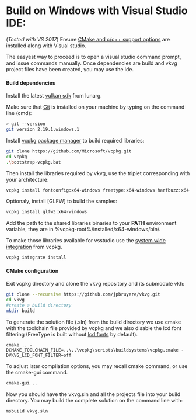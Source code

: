 #  Build on Windows with Visual Studio IDE:

(*Tested with VS 2017*)
Ensure [CMake and c/c++ support options](https://docs.microsoft.com/en-us/visualstudio/install/modify-visual-studio?view=vs-2019) are installed along with Visual studio.

The easyest way to proceed is to open a visual studio command prompt, and issue commands manually. Once dependencies are build and vkvg project files have been created, you may use the ide.

#### Build dependencies
Install the latest [vulkan sdk](https://vulkan.lunarg.com/) from lunarg.

Make sure that [Git](https://git-scm.com/download/win) is installed on your machine by typing on the command line (cmd):
```bash
> git --version
git version 2.19.1.windows.1
```
Install [vcpkg package manager](https://docs.microsoft.com/en-us/cpp/build/vcpkg?view=vs-2019) to build required libraries:
```bash
git clone https://github.com/Microsoft/vcpkg.git
cd vcpkg
.\bootstrap-vcpkg.bat
```
Then install the libraries required by vkvg, use the triplet corresponding with your architecture:
```bash
vcpkg install fontconfig:x64-windows freetype:x64-windows harfbuzz:x64-windows
```
Optionaly, install [GLFW] to build the samples:
```bash
vcpkg install glfw3:x64-windows
```
Add the path to the shared libraries binaries to your **PATH** environment variable, they are in %vcpkg-root%/installed/x64-windows/bin/.

To make those libraries available for vsstudio use the [system wide integration](https://vcpkg.readthedocs.io/en/latest/examples/installing-and-using-packages/#vsmsbuild-project-user-wide-integration) from vcpkg.
```bash
vcpkg integrate install
```
#### CMake configuration
Exit vcpkg directory and clone the vkvg repository and its submodule vkh:
```bash
git clone --recursive https://github.com/jpbruyere/vkvg.git
cd vkvg
#create a build directory
mkdir build
```
To generate the solution file (.sln) from the build directory we use cmake with the toolchain file provided by vcpkg and we also disable the lcd font filtering (FreeType is built without [lcd fonts](https://en.wikipedia.org/wiki/Subpixel_rendering) by default).
```
cmake .. -DCMAKE_TOOLCHAIN_FILE=..\..\vcpkg\scripts\buildsystems\vcpkg.cmake -DVKVG_LCD_FONT_FILTER=off
```
To adjust later compilation options, you may recall cmake command, or use the cmake-gui command.
```bash
cmake-gui ..
```
Now you should have the vkvg.sln and all the projects file into your build directory. You may build the complete solution on the command line with:
```bash
msbuild vkvg.sln
```
